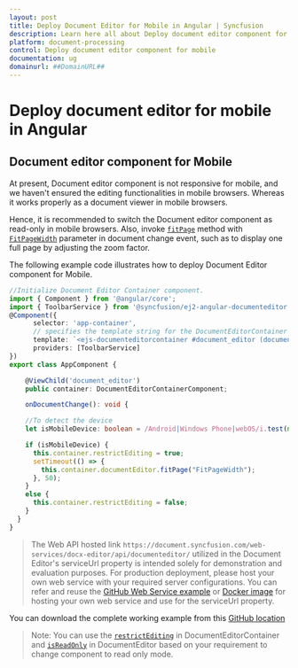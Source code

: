 ```yaml
---
layout: post
title: Deploy Document Editor for Mobile in Angular | Syncfusion
description: Learn here all about Deploy document editor component for mobile in Syncfusion Angular Document editor component of Syncfusion Essential JS 2 and more.
platform: document-processing
control: Deploy document editor component for mobile 
documentation: ug
domainurl: ##DomainURL##
---
```


# Deploy document editor for mobile in Angular

## Document editor component for Mobile

At present, Document editor component is not responsive for mobile, and we haven't ensured the editing functionalities in mobile browsers. Whereas it works properly as a document viewer in mobile browsers.

Hence, it is recommended to switch the Document editor component as read-only in mobile browsers. Also, invoke [`fitPage`](https://ej2.syncfusion.com/angular/documentation/api/document-editor/#fitpage) method with [`FitPageWidth`](https://ej2.syncfusion.com/angular/documentation/api/document-editor/pageFitType/) parameter in document change event, such as to display one full page by adjusting the zoom factor.

The following example code illustrates how to deploy Document Editor component for Mobile.

```typescript
//Initialize Document Editor Container component.
import { Component } from '@angular/core';
import { ToolbarService } from '@syncfusion/ej2-angular-documenteditor';
@Component({
      selector: 'app-container',
      // specifies the template string for the DocumentEditorContainer component
      template: `<ejs-documenteditorcontainer #document_editor (documentChange)="onDocumentChange()" serviceUrl="https://document.syncfusion.com/web-services/docx-editor/api/documenteditor/" height="600px" style="display:block" [enableToolbar]=true> </ejs-documenteditorcontainer>`,
      providers: [ToolbarService]
})
export class AppComponent {

    @ViewChild('document_editor')
    public container: DocumentEditorContainerComponent;

    onDocumentChange(): void {

    //To detect the device
    let isMobileDevice: boolean = /Android|Windows Phone|webOS/i.test(navigator.userAgent);

    if (isMobileDevice) {
      this.container.restrictEditing = true;
      setTimeout(() => {
        this.container.documentEditor.fitPage("FitPageWidth");
      }, 50);
    }
    else {
      this.container.restrictEditing = false;
    }
  }
}
```

> The Web API hosted link `https://document.syncfusion.com/web-services/docx-editor/api/documenteditor/` utilized in the Document Editor's serviceUrl property is intended solely for demonstration and evaluation purposes. For production deployment, please host your own web service with your required server configurations. You can refer and reuse the [GitHub Web Service example](https://github.com/SyncfusionExamples/EJ2-DocumentEditor-WebServices) or [Docker image](https://hub.docker.com/r/syncfusion/word-processor-server) for hosting your own web service and use for the serviceUrl property.

You can download the complete working example from this [GitHub location](https://github.com/SyncfusionExamples/Deploy-Document-Editor-in-Mobile-Friendly-Web-page/)

>Note: You can use the [`restrictEditing`](https://ej2.syncfusion.com/angular/documentation/api/document-editor/-container#restrictediting) in DocumentEditorContainer and [`isReadOnly`](https://ej2.syncfusion.com/angular/documentation/api/document-editor/#isreadonly) in DocumentEditor based on your requirement to change component to read only mode.